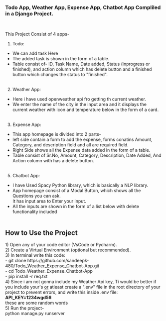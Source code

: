 <h3>Todo App, Weather App, Expense App, Chatbot App Compliled in a Django Project.</h3><br>

This Project Consist of 4 apps-<br>
1) Todo:<br>
- We can add task Here<br>
- The added task is shown in the form of a table.<br>
- Table consist of- ID, Task Name, Date added, Status (inprogress or finished), and action column which has delete button and a finished button which changes the status to "finished".<br><br>

2) Weather App:<br>
- Here i have used openweather api fro getting th current weather.<br>
- We enter the name of the city in the input area and it displays the  current weather with icon and temperature below in the form of a card.<br><br>

3) Expense App: <br>
- This app homepage is divided into 2 parts-<br>
- left side contain a form to add the expense, forms conatins Amount, Category, and description field and all are required field.<br>
- Right Side shows all the Expense data added in the form of a table.
- Table consist of Sr.No, Amount, Category, Description, Date Added, And Action column with has a delete button.<br><br>

5) Chatbot App:<br>
- I have Used Spacy Python library, which is basically a NLP library.<br>
- App homepage consist of a Modal Button, which shows all the Questions you can ask.<br>
It has input area to Enter your input.
- All the inputs are shown in the form of a list below with delete functionality included<br><br>

<h2> How to Use the Project</h2>
1) Open any of your code editor (VsCode or Pycharm).<br>
2) Create a Virtual Environment (optional but recommended).<br>
3) In terminal write this code: <br>
- git clone https://github.com/sandeepk-480/Todo_Weather_Expense_Chatbot-App.git <br>
- cd Todo_Weather_Expense_Chatbot-App <br>
- pip install -r req.txt<br>
4) Since i am not gonna include my Weather Api key, Ti would be better if you include your's <u>or</u> atleast create a ".env" file in the root directory of your project to prevent errors, and write this inside .env file: <br>
 <b>API_KEY=1234wgd56</b><br>
these are some random words<br>
5) Run the project- <br>
python manage.py runserver<br>
